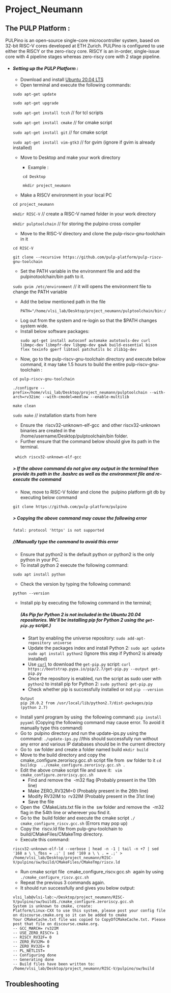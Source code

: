 
# Project_Neumann

## The PULP Platform :
PULPino is an open-source single-core microcontroller system, based on 32-bit RISC-V cores
developed at ETH Zurich. PULPino is configured to use either the RISCY or the zero-riscy core.
RISCY is an in-order, single-issue core with 4 pipeline stages whereas zero-riscy core with 2 stage
pipeline.

 - #### ***Setting up the PULP Platform :***
	 -  Download and install [Ubuntu 20.04 LTS](https://ubuntu.com/download/desktop/thank-you?version=20.04.2.0&architecture=amd64)
	 -  Open terminal and execute the following commands:
	 
	```sudo apt-get update```
	
	```sudo apt-get upgrade```
	
	```sudo apt-get install tcsh``` // for tcl scripts
	
	```sudo apt-get install cmake``` // for cmake script
	
	```sudo apt-get install git``` // for cmake script
	
	```sudo apt-get install vim-gtk3``` // for gvim (ignore if gvim is already installed)
	
	 - Move to Desktop and make your work directory
		- Example :
		
		``` cd Desktop```
		
		``` mkdir project_neumann```
		
	- Make a RISCV environment in your local PC
	
	```cd project_neumann```
	
	```mkdir RISC-V``` // create a RISC-V named folder in your work directory
	
	```mkdir pulptoolchain``` // for storing the pulpino cross compiler
	
	- Move to the RISC-V directory and clone the pulp-riscv-gnu-toolchain in it
	
	```cd RISC-V```
	
	```git clone --recursive https://github.com/pulp-platform/pulp-riscv-gnu-toolchain```
	
	- Set the PATH variable in the environment file and add the pulpinotoolchain/bin path to it.
	
	```sudo gvim /etc/environment``` // it will opens the environment file to change the PATH variable
	
	- Add the below mentioned path in the file
		``` 
		PATH="/home/vlsi_lab/Desktop/project_neumann/pulptoolchain/bin:/usr/local/sbin:/usr/local/bin:/usr/sbin:/usr/bin:/sbin:/bin:/usr/games:/usr/local/games:/snap/bin"
		```
	- Log out from the system and re-login so that the $PATH changes system wide.
	- Install below software packages:
		```
		sudo apt-get install autoconf automake autotools-dev curl libmpc-dev libmpfr-dev libgmp-dev gawk build-essential bison flex texinfo gperf libtool patchutils bc zlib1g-dev
		```
	- Now, go to the pulp-riscv-gnu-toolchain directory and execute below command, it may take 1.5 hours to build the entire pulp-riscv-gnu-toolchain :
	
	```cd pulp-riscv-gnu-toolchain```
		
	```
	./configure --prefix=/home/vlsi_lab/Desktop/project_neumann/pulptoolchain --with-arch=rv32imc --with-cmodel=medlow --enable-multilib
	```
		
	```make clean```
		 
	```sudo make``` // installation starts from here
	
	- Ensure the ​ riscv32-unknown-elf-gcc ​ and other riscv32-unknown binaries are created in the ​ /home/username/Desktop/pulptoolchain/bin ​ folder.
	- Further ensure that the command below should give its path in the terminal.
	
	``` which riscv32-unknown-elf-gcc``` ​ 
	
	##### ***> If the above command do not give any output in the terminal then provide its path in the .bashrc as well as the environment file and re-execute the command***
	
	- Now, move to RISC-V folder and clone the ​ pulpino platform​ git db by executing below command
	
	```git clone ​https://github.com/pulp-platform/pulpino```
	
	##### ***> Copying the above command may cause the following error***
	
	```fatal: protocol '​https' is not supported```
	
	##### ***//Manually type the command to avoid this error***
	
	- Ensure that python2 is the default python or python2 is the only python in your PC.
	- To install python 2 execute the following command:
	
	```sudo apt install python```
	
	- Check the version by typing the following command:
	
	```python --version```
	
	- Install pip by executing the following command in the terminal;
		##### ***(As Pip for Python 2 is not included in the Ubuntu 20.04 repositories. We’ll be installing pip for Python 2 using the `get-pip.py` script.)***
		- Start by enabling the universe repository:
		```sudo add-apt-repository universe```
		- Update the packages index and install Python 2:
		```sudo apt update```
		```sudo apt install python2``` (Ignore this step if Python2 is already installed)
		- Use [`curl`](https://linuxize.com/post/curl-command-examples/) to download the `get-pip.py` script:
		```curl https://bootstrap.pypa.io/pip/2.7/get-pip.py --output get-pip.py```
		- Once the repository is enabled, run the script as sudo user with `python2` to install pip for Python 2:
		```sudo python2 get-pip.py```
		- Check whether pip is successfully installed or not
		```pip --version ```
		```
		Output
		pip 20.0.2 from /usr/local/lib/python2.7/dist-packages/pip (python 2.7)
		```
	- Install yaml program by using ​ the following command:
	```pip install pyyaml​``` 
	(Copying the following command may cause error. To 	avoid it manually type this command)
	- Go to ​ pulpino​ directory and run the update-ips.py using the​ command:
	```./​update-ips.py``` 
	//this should successfully run without any error and various IP databases should be in the current directory
	- Go to ​ sw​ folder and create a folder named build
	```mkdir build```
	- Move to the build directory and copy the cmake_configure.zeroriscy.gcc.sh​ script file from ​ sw​ folder to it
	```cd ​ build​```
	```cp ​ ../cmake_configure.zeroriscy.gcc.sh .```
	- Edit the above cmake script file and save it:
		``` vim cmake_configure.zeroriscy.gcc.sh```
		- Find and remove the ​ -m32​ flag (Probably present in the 13th line)
		- Make ​ZERO_RV32M=0 (Probably present in the 26th line)
		- Modify ​RV32IM​ to ​ rv32IM (Probably present in the 31st line)
		- Save the file
	- Open the ​ CMakeLists.txt​ file in the ​ sw​ folder and remove the ​ -m32​ flag in the 54th line or wherever you find it.
	-  Go to the ​ build​ folder and execute the cmake script
```./​cmake_configure_riscv.gcc.sh​``` (Errors may pop up)
	- Copy the ​ riscv.ld​ file from pulp-gnu-toolchain to build/CMakeFiles/CMakeTmp
directory.
	- Execute this command:
	```
	riscv32-unknown-elf-ld --verbose | head -n -1 | tail -n +7 | sed '168 a \ \_fbss = .;' | sed '169 a \ \ . = .;' > /home/vlsi_lab/Desktop/project_neumann/RISC-V/pulpino/sw/build/CMakeFiles/CMakeTmp/riscv.ld
	```
	- Run cmake script file ​ cmake_configure_riscv.gcc.sh​ ​ again by using
```./​cmake_configure_riscv.gcc.sh```
	- Repeat the previous 3 commands again.
	- It should run successfully and gives you below output:
	```
	vlsi_lab@vlsi-lab:~/Desktop/project_neumann/RISC-V/pulpino/sw/build$./cmake_configure.zeroriscy.gcc.sh 
	System is unknown to cmake, create:
	Platform/Linux-CXX to use this system, please post your config file on discourse.cmake.org so it can be added to cmake
	Your CMakeCache.txt file was copied to CopyOfCMakeCache.txt. Please post that file on discourse.cmake.org.
	-- GCC_MARCH= rv32IM
	-- USE_ZERO_RISCY= 1
	-- RISCY_RV32F= 0
	-- ZERO_RV32M= 0
	-- ZERO_RV32E= 0
	-- PL_NETLIST= 
	-- Configuring done
	-- Generating done
	-- Build files have been written to: /home/vlsi_lab/Desktop/project_neumann/RISC-V/pulpino/sw/build
	```
	
	
	
## Troubleshooting
